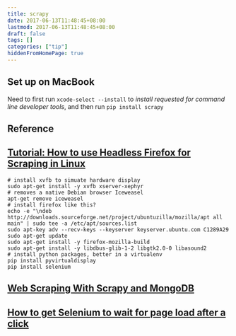 ```yaml
---
title: scrapy
date: 2017-06-13T11:48:45+08:00
lastmod: 2017-06-13T11:48:45+08:00
draft: false
tags: []
categories: ["tip"]
hiddenFromHomePage: true
---
```




## Set up on MacBook
Need to first run `xcode-select --install` to _install requested for command line developer tools_, and then run `pip install scrapy`


## Reference
## [Tutorial: How to use Headless Firefox for Scraping in Linux](http://scraping.pro/use-headless-firefox-scraping-linux/)
```
# install xvfb to simuate hardware display
sudo apt-get install -y xvfb xserver-xephyr
# removes a native Debian browser Iceweasel
apt-get remove iceweasel
# install firefox like this?
echo -e "\ndeb http://downloads.sourceforge.net/project/ubuntuzilla/mozilla/apt all main" | sudo tee -a /etc/apt/sources.list 
sudo apt-key adv --recv-keys --keyserver keyserver.ubuntu.com C1289A29
sudo apt-get update
sudo apt-get install -y firefox-mozilla-build
sudo apt-get install -y libdbus-glib-1-2 libgtk2.0-0 libasound2
# install python packages, better in a virtualenv
pip install pyvirtualdisplay
pip install selenium
```

## [Web Scraping With Scrapy and MongoDB](https://realpython.com/blog/python/web-scraping-with-scrapy-and-mongodb/)
## [How to get Selenium to wait for page load after a click](http://www.obeythetestinggoat.com/how-to-get-selenium-to-wait-for-page-load-after-a-click.html)